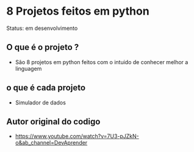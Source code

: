 # 8 Projetos feitos em python

Status: em desenvolvimento

## O que é o projeto ?

+ São 8 projetos em python feitos com o intuido de conhecer melhor a linguagem

## o que é cada projeto

+ Simulador de dados

## Autor original do codigo 

+ https://www.youtube.com/watch?v=7U3-pJZkN-o&ab_channel=DevAprender